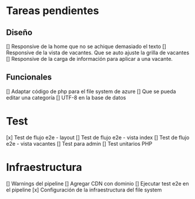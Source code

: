# Tareas pendientes

## Diseño

[] Responsive de la home que no se achique demasiado el texto
[] Responsive de la vista de vacantes. Que se auto ajuste la grilla de vacantes
[] Responsive de la carga de información para aplicar a una vacante.

## Funcionales

[] Adaptar código de php para el file system de azure
[] Que se pueda editar una categoría
[] UTF-8 en la base de datos

# Test
[x] Test de flujo e2e - layout
[] Test de flujo e2e - vista index
[] Test de flujo e2e - vista vacantes
[] Test para admin
[] Test unitarios PHP

# Infraestructura

[] Warnings del pipeline
[] Agregar CDN con dominio
[] Ejecutar test e2e en el pipeline
[x] Configuración de la infraestructura del file system